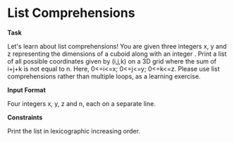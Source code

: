 # List Comprehensions

**Task**

Let's learn about list comprehensions! You are given three integers x, y and z representing the dimensions of a cuboid along with an integer . Print a list of all possible coordinates given by (i,j,k) on a 3D grid where the sum of i+j+k is not equal to n. Here, 0<=i<=x; 0<=j<=y; 0<=k<=z. Please use list comprehensions rather than multiple loops, as a learning exercise.

**Input Format**

Four integers x, y, z and n, each on a separate line.

**Constraints**

Print the list in lexicographic increasing order.